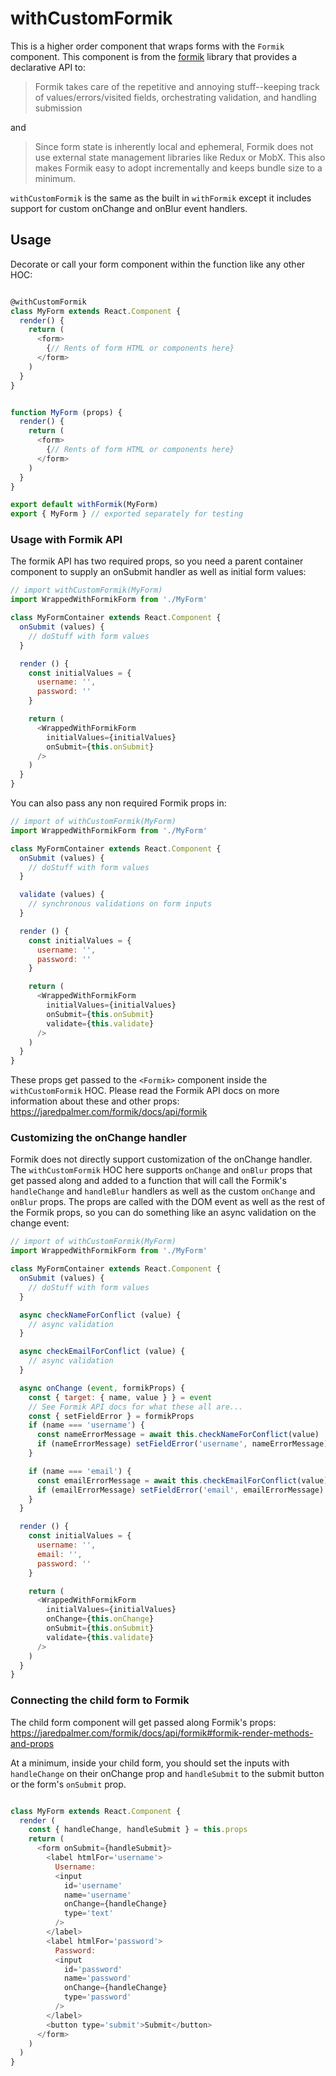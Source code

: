 # withCustomFormik

This is a higher order component that wraps forms with the `Formik` component. This component is from the [formik](https://jaredpalmer.com/formik/) library that provides a declarative API to:

> Formik takes care of the repetitive and annoying stuff--keeping track of values/errors/visited fields, orchestrating validation, and handling submission

and

> Since form state is inherently local and ephemeral, Formik does not use external state management libraries like Redux or MobX. This also makes Formik easy to adopt incrementally and keeps bundle size to a minimum.

`withCustomFormik` is the same as the built in `withFormik` except it includes support for custom onChange and onBlur event handlers.

## Usage

Decorate or call your form component within the function like any other HOC:

``` js

@withCustomFormik
class MyForm extends React.Component {
  render() {
    return (
      <form>
        {// Rents of form HTML or components here}
      </form>
    )
  }
}
```

``` js

function MyForm (props) {
  render() {
    return (
      <form>
        {// Rents of form HTML or components here}
      </form>
    )
  }
}

export default withFormik(MyForm)
export { MyForm } // exported separately for testing
```

### Usage with Formik API

The formik API has two required props, so you need a parent container component to supply an onSubmit handler as well as initial form values:

``` js
// import withCustomFormik(MyForm)
import WrappedWithFormikForm from './MyForm'

class MyFormContainer extends React.Component {
  onSubmit (values) {
    // doStuff with form values
  }

  render () {
    const initialValues = {
      username: '',
      password: ''
    }

    return (
      <WrappedWithFormikForm
        initialValues={initialValues}
        onSubmit={this.onSubmit}
      />
    )
  }
}
```

You can also pass any non required Formik props in:

``` js
// import of withCustomFormik(MyForm)
import WrappedWithFormikForm from './MyForm'

class MyFormContainer extends React.Component {
  onSubmit (values) {
    // doStuff with form values
  }

  validate (values) {
    // synchronous validations on form inputs
  }

  render () {
    const initialValues = {
      username: '',
      password: ''
    }

    return (
      <WrappedWithFormikForm
        initialValues={initialValues}
        onSubmit={this.onSubmit}
        validate={this.validate}
      />
    )
  }
}
```

These props get passed to the `<Formik>` component inside the `withCustomFormik` HOC. Please read the Formik API docs on more information about these and other props: https://jaredpalmer.com/formik/docs/api/formik

### Customizing the onChange handler

Formik does not directly support customization of the onChange handler. The `withCustomFormik` HOC here supports `onChange` and `onBlur` props that get passed along and added to a function that will call the Formik's `handleChange` and `handleBlur` handlers as well as the custom `onChange` and `onBlur` props. The props are called with the DOM event as well as the rest of the Formik props, so you can do something like an async validation on the change event:

``` js
// import of withCustomFormik(MyForm)
import WrappedWithFormikForm from './MyForm'

class MyFormContainer extends React.Component {
  onSubmit (values) {
    // doStuff with form values
  }

  async checkNameForConflict (value) {
    // async validation
  }

  async checkEmailForConflict (value) {
    // async validation
  }

  async onChange (event, formikProps) {
    const { target: { name, value } } = event
    // See Formik API docs for what these all are...
    const { setFieldError } = formikProps
    if (name === 'username') {
      const nameErrorMessage = await this.checkNameForConflict(value)
      if (nameErrorMessage) setFieldError('username', nameErrorMessage)
    }

    if (name === 'email') {
      const emailErrorMessage = await this.checkEmailForConflict(value)
      if (emailErrorMessage) setFieldError('email', emailErrorMessage)
    }
  }

  render () {
    const initialValues = {
      username: '',
      email: '',
      password: ''
    }

    return (
      <WrappedWithFormikForm
        initialValues={initialValues}
        onChange={this.onChange}
        onSubmit={this.onSubmit}
        validate={this.validate}
      />
    )
  }
}
```

### Connecting the child form to Formik

The child form component will get passed along Formik's props: https://jaredpalmer.com/formik/docs/api/formik#formik-render-methods-and-props

At a minimum, inside your child form, you should set the inputs with `handleChange` on their onChange prop and `handleSubmit` to the submit button or the form's `onSubmit` prop. 

``` js

class MyForm extends React.Component {
  render (
    const { handleChange, handleSubmit } = this.props
    return (
      <form onSubmit={handleSubmit}>
        <label htmlFor='username'>
          Username:
          <input
            id='username'
            name='username'
            onChange={handleChange}
            type='text'
          />
        </label>
        <label htmlFor='password'>
          Password:
          <input
            id='password'
            name='password'
            onChange={handleChange}
            type='password'
          />
        </label>
        <button type='submit'>Submit</button>
      </form>
    )
  )
}
```
